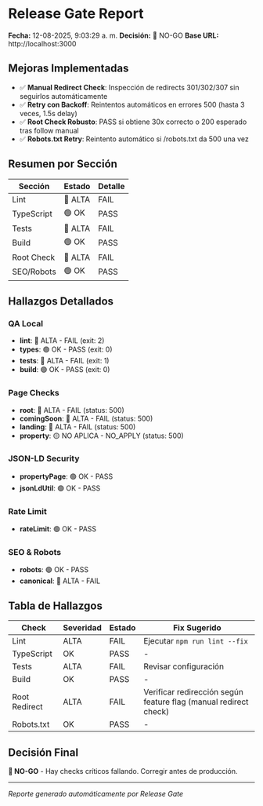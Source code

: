# Release Gate Report

**Fecha:** 12-08-2025, 9:03:29 a. m.
**Decisión:** 🔴 NO-GO
**Base URL:** http://localhost:3000

## Mejoras Implementadas

- ✅ **Manual Redirect Check**: Inspección de redirects 301/302/307 sin seguirlos automáticamente
- ✅ **Retry con Backoff**: Reintentos automáticos en errores 500 (hasta 3 veces, 1.5s delay)
- ✅ **Root Check Robusto**: PASS si obtiene 30x correcto o 200 esperado tras follow manual
- ✅ **Robots.txt Retry**: Reintento automático si /robots.txt da 500 una vez

## Resumen por Sección

| Sección | Estado | Detalle |
|---------|--------|---------|
| Lint | 🔴 ALTA | FAIL |
| TypeScript | 🟢 OK | PASS |
| Tests | 🔴 ALTA | FAIL |
| Build | 🟢 OK | PASS |
| Root Check | 🔴 ALTA | FAIL |
| SEO/Robots | 🟢 OK | PASS |

## Hallazgos Detallados

### QA Local
- **lint**: 🔴 ALTA - FAIL (exit: 2)
- **types**: 🟢 OK - PASS (exit: 0)
- **tests**: 🔴 ALTA - FAIL (exit: 1)
- **build**: 🟢 OK - PASS (exit: 0)

### Page Checks
- **root**: 🔴 ALTA - FAIL (status: 500)
- **comingSoon**: 🔴 ALTA - FAIL (status: 500)
- **landing**: 🔴 ALTA - FAIL (status: 500)
- **property**: 🟡 NO APLICA - NO_APPLY (status: 500)

### JSON-LD Security
- **propertyPage**: 🟢 OK - PASS
- **jsonLdUtil**: 🟢 OK - PASS

### Rate Limit
- **rateLimit**: 🟢 OK - PASS

### SEO & Robots
- **robots**: 🟢 OK - PASS
- **canonical**: 🔴 ALTA - FAIL

## Tabla de Hallazgos

| Check | Severidad | Estado | Fix Sugerido |
|-------|-----------|--------|--------------|
| Lint | ALTA | FAIL | Ejecutar `npm run lint --fix` |
| TypeScript | OK | PASS | - |
| Tests | ALTA | FAIL | Revisar configuración |
| Build | OK | PASS | - |
| Root Redirect | ALTA | FAIL | Verificar redirección según feature flag (manual redirect check) |
| Robots.txt | OK | PASS | - |

## Decisión Final

**🔴 NO-GO** - Hay checks críticos fallando. Corregir antes de producción.

---
*Reporte generado automáticamente por Release Gate*
